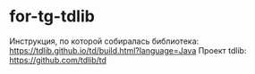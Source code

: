 # for-tg-tdlib
Инструкция, по которой собиралась библиотека:
 https://tdlib.github.io/td/build.html?language=Java
 Проект tdlib: 
https://github.com/tdlib/td
